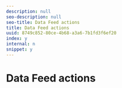```yaml
---
description: null
seo-description: null
seo-title: Data Feed actions
title: Data Feed actions
uuid: 8749c852-80ce-4b68-a3a6-7b1fd3f6ef20
index: y
internal: n
snippet: y
---
```


# Data Feed actions

